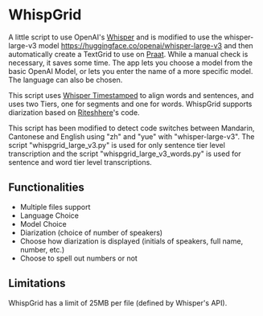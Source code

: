 # WhispGrid
A little script to use OpenAI's [Whisper](https://github.com/openai/whisper) and is modified to use the whisper-large-v3 model https://huggingface.co/openai/whisper-large-v3 and then automatically create a TextGrid to use on [Praat](https://www.fon.hum.uva.nl/praat/). While a manual check is necessary, it saves some time. 
The app lets you choose a model from the basic OpenAI Model, or lets you enter the name of a more specific model. The language can also be chosen.

This script uses [Whisper Timestamped](https://github.com/linto-ai/whisper-timestamped) to align words and sentences, and uses two Tiers, one for segments and one for words. 
WhispGrid supports diarization based on [Riteshhere](https://github.com/riteshhere/Speaker_diarization)'s code. 

This script has been modified to detect code switches between Mandarin, Cantonese and English using "zh" and "yue" with "whisper-large-v3".
The script "whispgrid_large_v3.py" is used for only sentence tier level transcription and the script "whispgrid_large_v3_words.py" is used for sentence and word tier level transcriptions.

## Functionalities

- Multiple files support
- Language Choice
- Model Choice
- Diarization (choice of number of speakers)
- Choose how diarization is displayed (initials of speakers, full name, number, etc.)
- Choose to spell out numbers or not

## Limitations

WhispGrid has a limit of 25MB per file (defined by Whisper's API).
